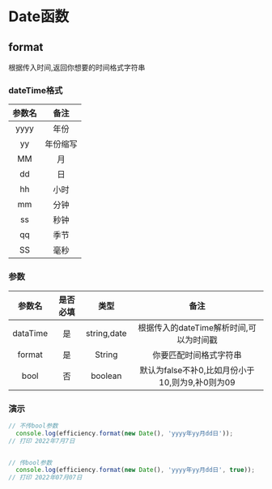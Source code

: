 # Date函数
## format
  根据传入时间,返回你想要的时间格式字符串
### dateTime格式
  |参数名|备注|
  |:-:|:----:|
  |yyyy|年份|
  |yy|年份缩写|
  |MM|月|
  |dd|日|
  |hh|小时|
  |mm|分钟|
  |ss|秒钟|
  |qq|季节|
  |SS|毫秒|
### 参数
  |参数名|是否必填|类型|备注|
  |:-:|:-:|:-:|:----------:|
  |dataTime|是|string,date|根据传入的dateTime解析时间,可以为时间戳|
  |format|是|String|你要匹配时间格式字符串|
  |bool|否|boolean|默认为false不补0,比如月份小于10,则为9,补0则为09|
### 演示
  ``` js
  // 不传bool参数
    console.log(efficiency.format(new Date(), 'yyyy年yy月dd日'));
  // 打印 2022年7月7日


  // 传bool参数
    console.log(efficiency.format(new Date(), 'yyyy年yy月dd日', true));
  // 打印 2022年07月07日
  ```
